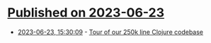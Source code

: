 # [Published on 2023-06-23](index.md)

* [2023-06-23, 15:30:09](https://lobste.rs/s/ds7tta/tour_our_250k_line_clojure_codebase) - [Tour of our 250k line Clojure codebase](https://blog.redplanetlabs.com/2021/06/03/tour-of-our-250k-line-clojure-codebase/)
